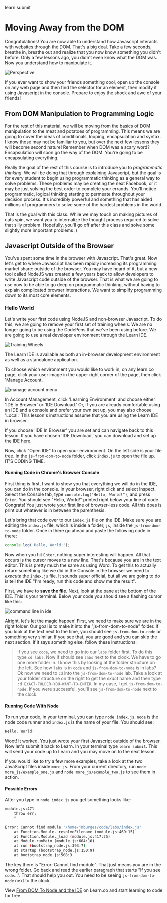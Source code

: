learn submit
# Moving Away from the DOM

Congratulations! You are now able to understand how Javascript interacts with
websites through the DOM. That's a big deal. Take a few seconds, breathe in,
breathe out and realize that you now know something you didn't before. Only a few
lessons ago, you didn't even know what the DOM was. Now you understand how to
manipulate it.

![Perspective](https://web-dev-readme-photos.s3.amazonaws.com/js/perspective.gif)

If you ever want to show your friends something cool, open up the console on any
web page and then find the selector for an element, then modify it using
Javascript in the console. Prepare to enjoy the shock and awe of your friends!

## From DOM Manipulation to Programming Logic

For the rest of this material, we will be moving from the basics of DOM
manipulation to the meat and potatoes of programming. This means we are going to
cover the ideas of conditionals, looping, encapsulation and syntax. I know those
may not be familiar to you, but over the next few lessons they will become
second nature! Remember when DOM was a scary word? Encapsulation will soon go
the way of the DOM. You're going to be encapsulating everything.

Really the goal of the rest of this course is to introduce you to _programmatic
thinking_. We will be doing that through explaining Javascript, but the goal is
for every student to begin using programmatic thinking as a general way to solve
problems. These problems may be creating the next Facebook, or it may be just
solving the best order to complete your errands. You'll notice programmatic,
logical thinking starting to permeate throughout your decision process. It's
incredibly powerful and something that has aided millions of programmers to
solve some of the hardest problems in the world.

That is the goal with this class. While we may touch on making pictures of cats
spin, we want you to internalize the thought process required to solve that
silly problem. Hopefully, you'll go off after this class and solve some slightly
more important problems :)

## Javascript Outside of the Browser

You've spent some time in the browser with Javascript. That's great. Now let's
get to where Javascript has been rapidly increasing its programming market
share: outside of the browser. You may have heard of it, but a new tool called
NodeJS was created a few years back to allow developers to write Javascript code
outside of the browser. That is what we are going to use now to be able to go
deep on programmatic thinking, without having to explain complicated browser
interactions. We want to simplify programming down to its most core elements.

### Hello World

Let's write your first code using NodeJS and non-browser Javascript. To do this,
we are going to remove your first set of training wheels. We are no longer going
to be using the CodePens that we've been using before. We are going to use a
real developer environment through the Learn IDE.

![Training Wheels](https://web-dev-readme-photos.s3.amazonaws.com/js/training_wheels.gif)

The Learn IDE is available as both an in-browser development environment as well
as a standalone application.

To choose which environment you would like to work in, on any learn.co page,
click your user image in the upper right corner of the page, then click
'Manage Account.'

![manage account menu](https://curriculum-content.s3.amazonaws.com/node-js/manage_account.png)

In Account Management, click 'Learning Environment' and choose either 'IDE In
Browser' or 'IDE Download.' Or, if you are already comfortable using an IDE and
a console and prefer your own set up, you may also choose 'Local.' This
lesson's instructions assume that you are using the Learn IDE in browser.

If you choose 'IDE In Browser' you are set and can navigate back to this lesson.
If you have chosen 'IDE Download,' you can download and set up the IDE
[here][ide].

Now, click "Open IDE" to open your environment. On the left side is your file
tree. In the `js-from-dom-to-node` folder, click `index.js` to open the file up.
IT'S CODING TIME.

#### Running Code in Chrome's Browser Console

First thing is first, I want to show you that everything we will do in the IDE,
you can do in the console. In your browser, right click and select Inspect.
Select the Console tab, type `console.log("Hello, World!")`, and press `Enter`.
You should see "Hello, World!" printed right below your line of code. Congrats!
You just wrote your first line of browser-less code. All this does is print out
whatever is in between the parenthesis.

Let's bring that code over to our `index.js` file on the IDE. Make sure you
are editing the `index.js` file, which is inside a folder, `js`, inside the
`js-from-dom-to-node` folder. Once in there go ahead and paste the following
code in there:

```javascript
console.log('Hello, World!');
```

Now when you hit `Enter`, nothing super interesting will happen. All that occurs
is the cursor moves to a new line. That's because you are in the text editor.
This is pretty much the same as using Word. To get this to actually return
something like we did in the Console in the browser we need to _execute_ the
`index.js` file. It sounds super official, but all we are going to do is tell
the IDE "I'm ready, run this code and show me the result".

First, we have to **save the file**. Next, look at the pane at the bottom of the
IDE. This is your terminal. Below your code you should see a flashing cursor
like this:

![command line in ide](https://web-dev-readme-photos.s3.amazonaws.com/js/ide-command-line.png)

Alright, let's let the magic happen! First, we need to make sure we are in the
right folder. Our goal is to make it into the "js-from-dom-to-node" folder. If
you look at the text next to the time, you should see `js-from-dom-to-node` or
something very similar. If you see that, you are good and you can skip the next
section. If it says something else, follow these instructions:

> If you see `code`, we need to go into our `labs` folder first. To do this type
> `cd labs`. Now if should see `labs` next to the clock. We have to go one more
> folder in. I know this by looking at the folder structure on the left. See how
> `labs` is in `code` and `js-from-dom-to-node` is in labs? Ok now we need to `cd`
> into the `js-from-dom-to-node` lab. Take a look at your folder structure on the
> right to get the _exact_ name and then type `cd EXACT-FOLDER-YOU-WANT-TO-ENTER`.
> In my case, I get `js-from-dom-to-node`. If you were successful, you'll see
> `js-from-dom-to-node` next to the clock.

#### Running Code With Node

To run your code, in your terminal, you can type `node index.js`. `node`
is the node code runner and `index.js` is the name of your file. You should see:

```js
Hello, World!
```

Woot! It worked. You just wrote your first Javascript outside of the browser.
Now let's submit it back to Learn. In your terminal type `learn submit`. This
will send your code up to Learn and you may move on to the next lesson.

If you would like to try a few more examples, take a look at the two JavaScript
files inside `more_js`. From your current directory, run `node more_js/example_one.js` and `node more_js/example_two.js` to see them in action.

#### Possible Errors

After you type in `node index.js` you get something looks like:

```sh
module.js:471
    throw err;
    ^

Error: Cannot find module '/home/jmburges/code/labs/index.js'
    at Function.Module._resolveFilename (module.js:469:15)
    at Function.Module._load (module.js:417:25)
    at Module.runMain (module.js:604:10)
    at run (bootstrap_node.js:393:7)
    at startup (bootstrap_node.js:150:9)
    at bootstrap_node.js:508:3
```

The key there is "Error: Cannot find module". That just means you are in the
wrong folder. Go back and read the earlier paragraph that starts "If you see
`code`...". That should help you out. You need to be seeing
`js-from-dom-to-node` next to the clock.

[ide]: http://help.learn.co/the-learn-ide/how-to-download-and-use-learn-ide-3

<p class='util--hide'>View <a href='https://learn.co/lessons/js-from-dom-to-node'>From DOM To Node and the IDE</a> on Learn.co and start learning to code for free.</p>
